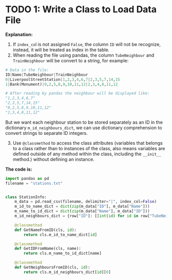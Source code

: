 # TODO 1: Write a Class to Load Data File

**Explanation:**
1. If `index_co`l is not assigned `False`, the column `ID` will not be recognize, instead, it will be treated as index in the table.
2. When reading the file using pandas, the column `TubeNeighbour` and `TrainNeighbour` will be convert to a string, for example:
```py
# Data in the file:
ID|Name|TubeNeighbour|TrainNeighbour
0|LiverpoolStreetStation|1,2,3,4,6,7|2,3,5,7,14,15
1|Bank(Monument)|0,2,5,8,9,10,11,12|2,3,4,8,11,12

# After reading by pandas the neighbour will be displayed like:
"1,2,3,4,6,7"
"2,3,5,7,14,15"
"0,2,5,8,9,10,11,12"
"2,3,4,8,11,12"
```
But we want each neighbour station to be stored separately as an ID in the dictionary `m_id_neighbours_dict`, we can use dictionary comprehension to convert strings to separate ID integers.

3. Use `@classmethod` to access the class attributes (variables that belongs to a class rather than to instances of the class, also means variables are defined outside of any method within the class, including the `__init__` method.) without defining an instance.

**The code is:**
```py
import pandas as pd
filename = "stations.txt"


class StationInfo:
    m_data = pd.read_csv(filename, delimiter="|", index_col=False)
    m_id_to_name_dict = dict(zip(m_data["ID"], m_data["Name"]))
    m_name_to_id_dict = dict(zip(m_data["Name"], m_data["ID"]))
    m_id_neighbours_dict = {row["ID"]: [[int(id) for id in row["TubeNeighbour"] if id != ","], [int(id) for id in row["TrainNeighbour"] if id != ","]] for index, row in m_data.iterrows()}

    @classmethod
    def GetNameFromID(cls, id):
        return cls.m_id_to_name_dict[id]

    @classmethod
    def GetIDFromName(cls, name):
        return cls.m_name_to_id_dict[name]

    @classmethod
    def GetNeighboursFromID(cls, id):
        return cls.m_id_neighbours_dict[id][0]





```
